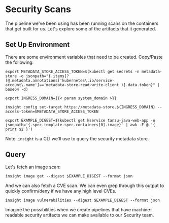 # Security Scans

The pipeline we've been using has been running scans on the containers that get built for us. Let's explore some of the artifacts that it generated.

## Set Up Environment

There are some environment variables that need to be created. Copy/Paste the following:

```
export METADATA_STORE_ACCESS_TOKEN=$(kubectl get secrets -n metadata-store -o jsonpath="{.items[?(@.metadata.annotations['kubernetes\.io/service-account\.name']=='metadata-store-read-write-client')].data.token}" | base64 -d)

export INGRESS_DOMAIN={{< param system_domain >}}

insight config set-target https://metadata-store.${INGRESS_DOMAIN} --access-token=$METADATA_STORE_ACCESS_TOKEN

export EXAMPLE_DIGEST=$(kubectl get kservice tanzu-java-web-app -o jsonpath='{.spec.template.spec.containers[0].image}' | awk -F @ '{ print $2 }')
```

Note: `insight` is a CLI we'll use to query the security metadata store.

## Query

Let's fetch an image scan:

```
insight image get --digest $EXAMPLE_DIGEST --format json
```

And we can also fetch a CVE scan. We can even grep through this output to quickly confirm/deny if we have any high level CVEs.

```
insight image vulnerabilities --digest $EXAMPLE_DIGEST --format json
```

Imagine the possibilities when we create pipelines that have machine-readable security artifacts we can make available to our Security team.

